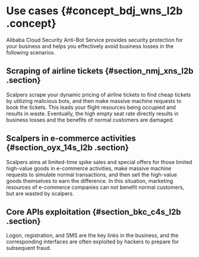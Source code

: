 # Use cases {#concept_bdj_wns_l2b .concept}

Alibaba Cloud Security Anti-Bot Service provides security protection for your business and helps you effectively avoid business losses in the following scenarios.

## Scraping of airline tickets {#section_nmj_xns_l2b .section}

Scalpers scrape your dynamic pricing of airline tickets to find cheap tickets by utilizing malicious bots, and then make massive machine requests to book the tickets. This leads your flight resources being occupied and results in waste. Eventually, the high empty seat rate directly results in business losses and the benefits of normal customers are damaged.

## Scalpers in e-commerce activities {#section_oyx_14s_l2b .section}

Scalpers aims at limited-time spike sales and special offers for those limited high-value goods in e-commerce activities, make massive machine requests to simulate normal transactions, and then sell the high-value goods themselves to earn the difference. In this situation, marketing resources of e-commerce companies can not benefit normal customers, but are wasted by scalpers.

## Core APIs exploitation {#section_bkc_c4s_l2b .section}

Logon, registration, and SMS are the key links in the business, and the corresponding interfaces are often exploited by hackers to prepare for subsequent fraud.

